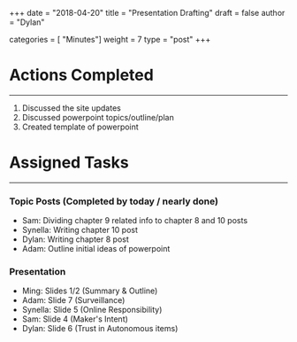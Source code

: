 +++
date = "2018-04-20"
title = "Presentation Drafting"
draft = false
author = "Dylan"

categories = [ "Minutes"]
weight = 7
type = "post"
+++

# **Actions Completed**
--------------

1. Discussed the site updates
2. Discussed powerpoint topics/outline/plan
3. Created template of powerpoint

# **Assigned Tasks**
--------------

### Topic Posts (Completed by today / nearly done)

- Sam: Dividing chapter 9 related info to chapter 8 and 10 posts
- Synella: Writing chapter 10 post
- Dylan: Writing chapter 8 post
- Adam: Outline initial ideas of powerpoint

### Presentation

- Ming: Slides 1/2 (Summary & Outline)
- Adam: Slide 7 (Surveillance)
- Synella: Slide 5 (Online Responsibility)
- Sam: Slide 4 (Maker's Intent)
- Dylan: Slide 6 (Trust in Autonomous items)